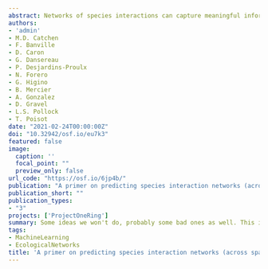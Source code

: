 ```yaml
---
abstract: Networks of species interactions can capture meaningful information on the structure and functioning of ecosystems. Yet the scarcity of existing data, and the difficulty associated with comprehensively sampling interactions between species, means that to describe the structure, variation, and change of ecological networks over time and space, we need to rely on modeling tools with the capacity to make accurate predictions about how species interact. Here we provide a proof-of-concept, where we show a simple neural-network model makes accurate predictions about species interactions, and use this model to reconstruct a metaweb of host-parasite interactions across space, and assess the challenges and opportunities associated with improving interaction predictions. We then provide a primer on the relevant method and tools that will guide the development and integration of these tools, and provide a road map forward toward integration of multiple sources of data and methodological approaches (including statistical, dynamical, and inferential models) to sketch the path forward for this research program.
authors:
- 'admin'
- M.D. Catchen
- F. Banville
- D. Caron
- G. Dansereau
- P. Desjardins-Proulx
- N. Forero
- G. Higino
- B. Mercier
- A. Gonzalez
- D. Gravel
- L.S. Pollock
- T. Poisot
date: "2021-02-24T00:00:00Z"
doi: "10.32942/osf.io/eu7k3"
featured: false
image:
  caption: ''
  focal_point: ""
  preview_only: false
url_code: "https://osf.io/6jp4b/"
publication: "A primer on predicting species interaction networks (across space and time)"
publication_short: ""
publication_types:
- "3"
projects: ['ProjectOneRing']
summary: Some ideas we won't do, probably some bad ones as well. This is not a review. This is not a methods paper. This is our semi-educated guess at where our field should be heading. We don't want to go fast alone, we want to go far together.
tags:
- MachineLearning
- EcologicalNetworks
title: 'A primer on predicting species interaction networks (across space and time)'
---
```

